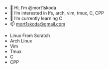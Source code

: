 - 👋 Hi, I’m @mort1skoda
- 👀 I’m interested in lfs, arch, vim, tmux, C, CPP
- 🌱 I’m currently learning C
- 📫 mort1skoda@gmail.com

* Linux From Scratch
* Arch Linux
* Vim
* Tmux
* C
* CPP


